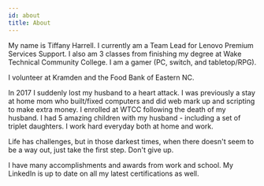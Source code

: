 ```yaml
---
id: about
title: About
---
```


My name is Tiffany Harrell. I currently am a Team Lead for Lenovo Premium Services Support. I also am 3 classes from finishing my degree at Wake Technical Community College. I am a gamer (PC, switch, and tabletop/RPG). 

I volunteer at Kramden and the Food Bank of Eastern NC.

In 2017 I suddenly lost my husband to a heart attack. I was previously a stay at home mom who built/fixed computers and did web mark up and scripting to make extra money. I enrolled at WTCC following the death of my husband. I had 5 amazing children with my husband - including a set of triplet daughters. I work hard everyday both at home and work. 

Life has challenges, but in those darkest times, when there doesn't seem to be a way out, just take the first step. Don't give up.

I have many accomplishments and awards from work and school. My LinkedIn is up to date on all my latest certifications as well.

